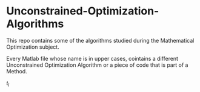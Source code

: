 # Unconstrained-Optimization-Algorithms

This repo contains some of the algorithms studied during the Mathematical Optimization subject. 

Every Matlab file whose name is in upper cases, cointains a different Unconstrained Optimization Algorithm or a piece of code that is part of a Method.

$t_l$
